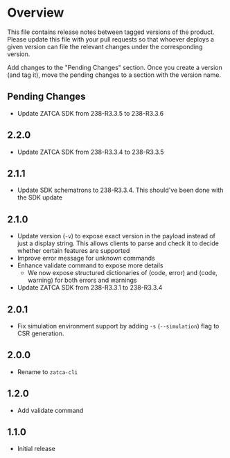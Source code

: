# Overview

This file contains release notes between tagged versions of the product. Please update this file with your pull
requests so that whoever deploys a given version can file the relevant changes under the corresponding version.

Add changes to the "Pending Changes" section. Once you create a version (and tag it), move the pending changes
to a section with the version name.

## Pending Changes

* Update ZATCA SDK from 238-R3.3.5 to 238-R3.3.6

## 2.2.0

* Update ZATCA SDK from 238-R3.3.4 to 238-R3.3.5

## 2.1.1

* Update SDK schematrons to 238-R3.3.4. This should've been done with the SDK update

## 2.1.0

* Update version (`-v`) to expose exact version in the payload instead of just a display string. This allows clients to
  parse and check it to decide whether certain features are supported
* Improve error message for unknown commands
* Enhance validate command to expose more details
  * We now expose structured dictionaries of (code, error) and (code, warning) for both errors and warnings
* Update ZATCA SDK from 238-R3.3.1 to 238-R3.3.4 

## 2.0.1

* Fix simulation environment support by adding `-s` (`--simulation`) flag to CSR generation.

## 2.0.0

* Rename to `zatca-cli`

## 1.2.0

* Add validate command

## 1.1.0

* Initial release
